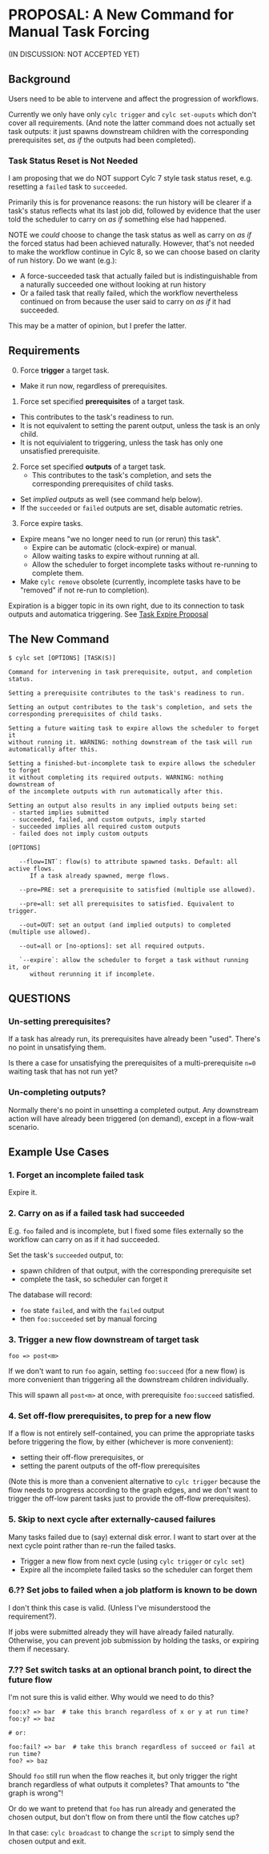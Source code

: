 # PROPOSAL: A New Command for Manual Task Forcing

(IN DISCUSSION: NOT ACCEPTED YET)

## Background

Users need to be able to intervene and affect the progression of workflows.

Currently we only have only `cylc trigger` and `cylc set-ouputs` which don't
cover all requirements. (And note the latter command does not actually set task
outputs: it just spawns downstream children with the corresponding
prerequisites set, *as if* the outputs had been completed).


### Task Status Reset is Not Needed

I am proposing that we do NOT support Cylc 7 style task status reset, e.g.
resetting a `failed` task to `succeeded`.

Primarily this is for provenance reasons: the run history will be clearer if a
task's status reflects what its last job did, followed by evidence that the user
told the scheduler to carry on *as if* something else had happened.

NOTE we *could* choose to change the task status as well as carry on *as if*
the forced status had been achieved naturally. However, that's not needed to
make the workflow continue in Cylc 8, so we can choose based on clarity of run
history. Do we want (e.g.):
- A force-succeeded task that actually failed but is indistinguishable from a
  naturally succeeded one without looking at run history
- Or a failed task that really failed, which the workflow nevertheless
  continued on from because the user said to carry on *as if* it had succeeded.

This may be a matter of opinion, but I prefer the latter.


## Requirements

0. Force **trigger** a target task.
  - Make it run now, regardless of prerequisites.

1. Force set specified **prerequisites** of a target task. 
  - This contributes to the task's readiness to run.
  - It is not equivalent to setting the parent output, unless the task is an
    only child.
  - It is not equivialent to triggering, unless the task has only one
    unsatisfied prerequisite.

2. Force set specified **outputs** of a target task.
   - This contributes to the task's completion, and sets the corresponding
     prerequisites of child tasks.
  - Set *implied outputs* as well (see command help below).
  - If the `succeeded` or `failed` outputs are set, disable automatic retries.

3. Force expire tasks.
  - Expire means "we no longer need to run (or rerun) this task".
     - Expire can be automatic (clock-expire) or manual.
     - Allow waiting tasks to expire without running at all.
     - Allow the scheduler to forget incomplete tasks without re-running
       to complete them.
  - Make `cylc remove` obsolete (currently, incomplete tasks have to be
    "removed" if not re-run to completion).

Expiration is a bigger topic in its own right, due to its connection to task
outputs and automatica triggering. See
[Task Expire Proposal](proposal-task-expire.md)


## The New Command

```
$ cylc set [OPTIONS] [TASK(S)]

Command for intervening in task prerequisite, output, and completion status.

Setting a prerequisite contributes to the task's readiness to run.

Setting an output contributes to the task's completion, and sets the
corresponding prerequisites of child tasks.

Setting a future waiting task to expire allows the scheduler to forget it
without running it. WARNING: nothing downstream of the task will run
automatically after this.

Setting a finished-but-incomplete task to expire allows the scheduler to forget
it without completing its required outputs. WARNING: nothing downstream of 
of the incomplete outputs with run automatically after this.

Setting an output also results in any implied outputs being set:
 - started implies submitted
 - succeeded, failed, and custom outputs, imply started
 - succeeded implies all required custom outputs
 - failed does not imply custom outputs

[OPTIONS]

   --flow=INT`: flow(s) to attribute spawned tasks. Default: all active flows.
      If a task already spawned, merge flows.

   --pre=PRE: set a prerequisite to satisfied (multiple use allowed).

   --pre=all: set all prerequisites to satisfied. Equivalent to trigger.

   --out=OUT: set an output (and implied outputs) to completed (multiple use allowed).

   --out=all or [no-options]: set all required outputs.

   `--expire`: allow the scheduler to forget a task without running it, or
      without rerunning it if incomplete.

```


## QUESTIONS

### Un-setting prerequisites?

If a task has already run, its prerequisites have already been "used". There's
no point in unsatisfying them.

Is there a case for unsatisfying the prerequisites of a multi-prerequisite
`n=0` waiting task that has not run yet?


### Un-completing outputs?

Normally there's no point in unsetting a completed output. Any downstream
action will have already been triggered (on demand), except in a flow-wait
scenario.


## Example Use Cases


### 1. Forget an incomplete failed task

Expire it.


### 2. Carry on as if a failed task had succeeded

E.g. `foo` failed and is incomplete, but I fixed some files externally
so the workflow can carry on as if it had succeeded.

Set the task's `succeeded` output, to:
- spawn children of that output, with the corresponding prerequisite set
- complete the task, so scheduler can forget it

The database will record:
- `foo` state `failed`, and with the `failed` output
- then `foo:succeeded` set by manual forcing


### 3. Trigger a new flow downstream of target task 

`foo => post<m>`

If we don't want to run `foo` again, setting `foo:succeed` (for a new flow) is
more convenient than triggering all the downstream children individually.

This will spawn all `post<m>` at once, with prerequisite `foo:succeed` satisfied.


### 4. Set off-flow prerequisites, to prep for a new flow

If a flow is not entirely self-contained, you can prime the appropriate tasks
before triggering the flow, by either (whichever is more convenient):
- setting their off-flow prerequisites, or
- setting the parent outputs of the off-flow prerequisites

(Note this is more than a convenient alternative to `cylc trigger` because the
flow needs to progress according to the graph edges, and we don't want to
trigger the off-low parent tasks just to provide the off-flow prerequisites).


### 5. Skip to next cycle after externally-caused failures

Many tasks failed due to (say) external disk error. I want to start over at the
next cycle point rather than re-run the failed tasks.

- Trigger a new flow from next cycle (using `cylc trigger` or `cylc set`)
- Expire all the incomplete failed tasks so the scheduler can forget them


### 6.?? Set jobs to failed when a job platform is known to be down

I don't think this case is valid. (Unless I've misunderstood the requirement?).

If jobs were submitted already they will have already failed naturally.
Otherwise, you can prevent job submission by holding the tasks, or expiring
them if necessary.


### 7.?? Set switch tasks at an optional branch point, to direct the future flow

I'm not sure this is valid either. Why would we need to do this?

```
foo:x? => bar  # take this branch regardless of x or y at run time?
foo:y? => baz

# or:

foo:fail? => bar  # take this branch regardless of succeed or fail at run time?
foo? => baz
```

Should `foo` still run when the flow reaches it, but only trigger the right
branch regardless of what outputs it completes? That amounts to "the graph is
wrong"!

Or do we want to pretend that `foo` has run already and generated the chosen
output, but don't flow on from there until the flow catches up?

In that case: `cylc broadcast` to change the `script` to simply send the chosen
output and exit.
